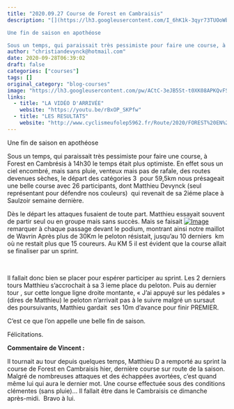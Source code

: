 ```yaml
---
title: "2020.09.27 Course de Forest en Cambraisis"
description: "[](https://lh3.googleusercontent.com/I_6hK1k-3qyr73TUOoWb5qakZtdePOaLjFYBW6vLMmRwX9eNvjYWfXWDvcHtChWWmMqAYlqFl9xI6qe5yas14vEspOm_kiYvzK647zBBHaumJYvszcAUjsxw8s2PKaUoVWBQByvD-lfKFBg5WW2rANbD0f-EOurKR2G-TA5l2dYJmv_5dL0OGEhZSbk6hStrkAUXUfdcxrVSgAcSboTLSimhmVISvg9-F1oT8eBezVGjMDZGWvUTC1aO1boenPSuTw_Xl3mKPCvHiim7uiXY8t0a7Qvi4CdTdVCuWj_NwFzZ2UmLq_FjS51tLI_aTkHxg7IO4IZGKL5-JL5zjYtLXRRGWLNUvEPKRVNMsKnGL9cVr12iORocIGVSr5gGVeOL88LO5HxMKRkAikXuHARN_VaWgY9WG0fJxytHU9qHdRfjc-z72ZEw2qT7wQRnSKJZiwnnDQ7dE5BuQieUJQZ5dd4D2a5VEBIoOlnA7V1ErZRSdHDpWJa13kDfHQJx1mnYElpmdzGviwCiDQB1-0F3dQAZM7rDPV6E5ls2LVANQq4T6gstWRA-v3G8AavuaZY5SnvSDZN9gQ2YXi2Ab_xxMnFsgtkNGRILpC4f0heft4bQ9rnwKESCxWmIb3X5TKEZBknU7l5DTiHrXFIIxpCJIhecNLF3CLOwogHSyCYcvpMsqoQLl6WinYS2ZHpcBw=w644-h577-no?authuser=0)

Une fin de saison en apothéose

Sous un temps, qui paraissait très pessimiste pour faire une course, à Forest en Cambrésis à 14h30 le temps était plus optimiste. En effet sous un ciel encombré, mais sans pluie, venteux mais pas de rafale, des routes devenues sèches, le départ des catégories 3  pour 59,5km nous présageait une belle course avec 26 participants, dont Matthieu Devynck (seul représentant pour défendre nos couleurs)  qui revenait de sa 2iéme place à Saulzoir semaine dernière."
author: "christiandevynck@hotmail.com"
date: 2020-09-28T06:39:02
draft: false
categories: ["courses"]
tags: []
original_category: "blog-courses"
image: "https://lh3.googleusercontent.com/pw/ACtC-3eJB5St-t0XK08APKQvFSuNIF9Ubr1VPtG_Zr_FrH3RRYXPmYouWUM5IBK1In1xMki0IC3otGGC-CBqIplXNWp7HOweE152IGYkGZWkMpHNJYfYmAKoNbbI4lNwM_gTCA_7xHzp9_q3PPA-cpUQ936DTA=w644-h577-no?authuser=0"
links:
  - title: "LA VIDÉO D'ARRIVÉE"
    website: "https://youtu.be/rBxOP_SKPfw"
  - title: "LES RESULTATS"
    website: "http://www.cyclismeufolep5962.fr/Route/2020/FOREST%20EN%20CAMBRESIS/Classements.pdf"
---
```


[](https://lh3.googleusercontent.com/I_6hK1k-3qyr73TUOoWb5qakZtdePOaLjFYBW6vLMmRwX9eNvjYWfXWDvcHtChWWmMqAYlqFl9xI6qe5yas14vEspOm_kiYvzK647zBBHaumJYvszcAUjsxw8s2PKaUoVWBQByvD-lfKFBg5WW2rANbD0f-EOurKR2G-TA5l2dYJmv_5dL0OGEhZSbk6hStrkAUXUfdcxrVSgAcSboTLSimhmVISvg9-F1oT8eBezVGjMDZGWvUTC1aO1boenPSuTw_Xl3mKPCvHiim7uiXY8t0a7Qvi4CdTdVCuWj_NwFzZ2UmLq_FjS51tLI_aTkHxg7IO4IZGKL5-JL5zjYtLXRRGWLNUvEPKRVNMsKnGL9cVr12iORocIGVSr5gGVeOL88LO5HxMKRkAikXuHARN_VaWgY9WG0fJxytHU9qHdRfjc-z72ZEw2qT7wQRnSKJZiwnnDQ7dE5BuQieUJQZ5dd4D2a5VEBIoOlnA7V1ErZRSdHDpWJa13kDfHQJx1mnYElpmdzGviwCiDQB1-0F3dQAZM7rDPV6E5ls2LVANQq4T6gstWRA-v3G8AavuaZY5SnvSDZN9gQ2YXi2Ab_xxMnFsgtkNGRILpC4f0heft4bQ9rnwKESCxWmIb3X5TKEZBknU7l5DTiHrXFIIxpCJIhecNLF3CLOwogHSyCYcvpMsqoQLl6WinYS2ZHpcBw=w644-h577-no?authuser=0)

Une fin de saison en apothéose

Sous un temps, qui paraissait très pessimiste pour faire une course, à Forest en Cambrésis à 14h30 le temps était plus optimiste. En effet sous un ciel encombré, mais sans pluie, venteux mais pas de rafale, des routes devenues sèches, le départ des catégories 3&nbsp; pour 59,5km nous présageait une belle course avec 26 participants, dont Matthieu Devynck (seul représentant pour défendre nos couleurs)&nbsp; qui revenait de sa 2iéme place à Saulzoir semaine dernière.

<!--more-->

Dès le départ les attaques fusaient de toute part. Matthieu essayait souvent de partir seul ou en groupe mais sans succès. Mais se faisait [![Image](https://lh3.googleusercontent.com/vnku7ZaYj4VCQu49fq-D7kb-yiEF-uBqBstmC-JHU68y2Zz1IR3o8QXr7W52MJ3BsokCgk1xqWovvjZBT1nJmijSDuFor9E5Ln7sxQpcj6j_JOwf0auHBGly67GOm6ulAmf1ED0RtFrlmkPISwANf4rYwKoB-YAn6JOC35boyJPr6T0jEzI_ETrargOhPRKrAKwvdbqDROGdpfhVXlDFxf543JFomgwCL8LhjDVUOi4ZnsC3hvPkmC2Hr7eHW3vjFb0bTarpcd2ZpkM11StrGPiPed7P0qsqcqU8x-V0ITlLx3RbjfundHAnYl2E-L6j7XNmiJvy9a0YYSCv7HufBq2WQd-8BiC2L20eJZM2NYPdHPmylt6-705ZWQ4XRAdF1sYiXatmgv9Iy1kqgDCcBhQ_Ka7ZErcUGFl-vZmqG0xO-DLqPN9iqr5nKtRMS4OG8VJ7TYT3p56nm3fWGDeuH32uup4tx0r7axOjqwryCORynYLr7dxXSxcO5WdBo87NCPjg4sOyZlPCKf01xaFz1x_w8omf1YwoL-NVdpJ25t1SKYcQxIIp-MQa6-Py855z9h1btkUMGe9EgNPgZ11prSlwMK89aWGB-tev1XPcj3mjzNg-kKBpWeiV7sXMbuuWyhxMozfZFGBgxb1LibJsZ63d3FqRFjx28zBywzMWod4YA6HUGgD0boUChUqL_w=w644-h577-no?authuser=0)](https://lh3.googleusercontent.com/vnku7ZaYj4VCQu49fq-D7kb-yiEF-uBqBstmC-JHU68y2Zz1IR3o8QXr7W52MJ3BsokCgk1xqWovvjZBT1nJmijSDuFor9E5Ln7sxQpcj6j_JOwf0auHBGly67GOm6ulAmf1ED0RtFrlmkPISwANf4rYwKoB-YAn6JOC35boyJPr6T0jEzI_ETrargOhPRKrAKwvdbqDROGdpfhVXlDFxf543JFomgwCL8LhjDVUOi4ZnsC3hvPkmC2Hr7eHW3vjFb0bTarpcd2ZpkM11StrGPiPed7P0qsqcqU8x-V0ITlLx3RbjfundHAnYl2E-L6j7XNmiJvy9a0YYSCv7HufBq2WQd-8BiC2L20eJZM2NYPdHPmylt6-705ZWQ4XRAdF1sYiXatmgv9Iy1kqgDCcBhQ_Ka7ZErcUGFl-vZmqG0xO-DLqPN9iqr5nKtRMS4OG8VJ7TYT3p56nm3fWGDeuH32uup4tx0r7axOjqwryCORynYLr7dxXSxcO5WdBo87NCPjg4sOyZlPCKf01xaFz1x_w8omf1YwoL-NVdpJ25t1SKYcQxIIp-MQa6-Py855z9h1btkUMGe9EgNPgZ11prSlwMK89aWGB-tev1XPcj3mjzNg-kKBpWeiV7sXMbuuWyhxMozfZFGBgxb1LibJsZ63d3FqRFjx28zBywzMWod4YA6HUGgD0boUChUqL_w=w644-h577-no?authuser=0)remarquer à chaque passage devant le podium, montrant ainsi notre maillot de Wavrin Après plus de 30Km le peloton résistait, jusqu’au 10 derniers &nbsp;km où ne restait plus que 15 coureurs. Au KM 5 il est évident que la course allait se finaliser par un sprint.

&nbsp;

Il fallait donc bien se placer pour espérer participer au sprint. Les 2 derniers tours Matthieu s’accrochait à sa 3 ieme place du peloton. Puis au dernier tour , sur cette longue ligne droite montante, «&nbsp;J’ai appuyé sur les pédales&nbsp;» (dires de Matthieu) le peloton n’arrivait pas à le suivre malgré un sursaut des poursuivants, Matthieu gardait &nbsp;ses 10m d’avance pour finir PREMIER.

C’est ce que l’on appelle une belle fin de saison.

Félicitations.

**Commentaire de Vincent :**

Il tournait au tour depuis quelques temps, Matthieu D a remporté au sprint la course de Forest en Cambraisis hier, dernière course sur route de la saison. Malgré de nombreuses attaques et des échappées avortées, c’est quand même lui qui aura le dernier mot. Une course effectuée sous des conditions clémentes (sans pluie)… Il fallait être dans le Cambraisis ce dimanche après-midi. &nbsp;Bravo à lui.